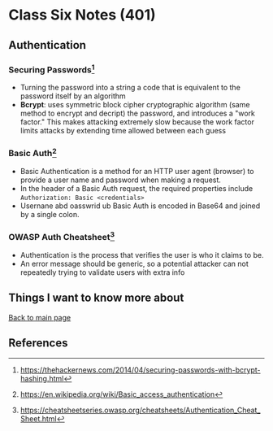 # Class Six Notes (401)

## Authentication

### Securing Passwords[^1]

- Turning the password into a string a code that is equivalent to the password itself by an algorithm
- **Bcrypt**: uses symmetric block cipher cryptographic algorithm (same method to encrypt and decript) the password, and introduces a "work factor." This makes attacking extremely slow because the work factor limits attacks by extending time allowed between each guess

### Basic Auth[^2]

- Basic Authentication is a method for an HTTP user agent (browser) to provide a user name and password when making a request.
- In the header of a Basic Auth request, the required properties include `Authorization: Basic <credentials>`
- Usernane abd oasswrid ub Basic Auth is encoded in Base64 and joined by a single colon.

### OWASP Auth Cheatsheet[^3]

- Authentication is the process that verifies the user is who it claims to be.
- An error message should be generic, so a potential attacker can not repeatedly trying to validate users with extra info

## Things I want to know more about


 [Back to main page](https://mirandalu2020.github.io/reading-notes/)

## References

[^1]:https://thehackernews.com/2014/04/securing-passwords-with-bcrypt-hashing.html
[^2]:https://en.wikipedia.org/wiki/Basic_access_authentication
[^3]:https://cheatsheetseries.owasp.org/cheatsheets/Authentication_Cheat_Sheet.html
